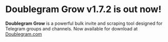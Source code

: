 # Doublegram Grow v1.7.2 is out now! 

**Doublegram Grow** is a powerful bulk invite and scraping tool designed for Telegram groups and channels. Now available for download at [Doublegram.com](https://www.doublegram.com)
